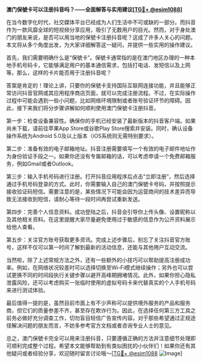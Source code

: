 **澳门保號卡可以注册抖音吗？——全面解答与实用建议[[TG💪+ @esim1088](https://t.me/s/esim1088)]**

在当今数字化时代，社交媒体平台已经成为人们生活中不可或缺的一部分。而抖音作为一款风靡全球的短视频分享应用，吸引了无数用户的目光。然而，对于身处澳门的朋友来说，是否可以用当地的保號卡注册抖音呢？这成了许多人关心的问题。本文将从多个角度出发，为大家详细解答这一疑问，并提供一些实用的操作建议。

首先，我们需要明确什么是“保號卡”。保號卡通常指的是在澳门地区办理的一种本地手机号码卡，它能够满足用户的基本通信需求，包括打电话、发短信以及上网等。那么，这样的卡片能否用于注册抖音呢？

答案是肯定的！理论上讲，只要你的保號卡支持国际互联网连接功能，并且能够正常访问抖音官网或其应用程序商店页面，就可以完成注册流程。不过，在实际操作过程中可能会遇到一些小问题，比如网络环境限制或者账号验证环节的障碍。因此，接下来我们将分步骤讲解如何顺利使用澳门保號卡注册抖音。

第一步：检查设备兼容性。确保你的手机已经安装了最新版本的抖音客户端。如果尚未下载，请前往苹果App Store或谷歌Play Store搜索并安装。同时，确认设备操作系统为Android 5.0及以上版本（iOS系统则无需特别要求）。

第二步：准备有效的电子邮箱地址。抖音注册需要填写一个有效的电子邮件地址作为身份验证手段之一。如果你还没有专属邮箱的话，可以考虑申请一个免费邮箱服务，例如Gmail或者Outlook。

第三步：输入手机号码进行注册。打开抖音应用程序后点击“立即注册”，然后选择通过手机号码登录的方式。此时，你需要输入自己的澳门保號卡号码，并按照提示接收验证码短信。需要注意的是，某些情况下可能会因为运营商间的技术差异而导致无法接收到短信，请耐心等待一段时间再尝试重新发送。

第四步：完善个人信息资料。成功登陆之后，抖音会引导你上传头像、设置昵称以及其他相关资料。在这里提醒大家尽量避免使用过于敏感的信息作为公开资料展示给他人查看。

第五步：关注官方账号获取更多资讯。完成上述步骤后，别忘了关注抖音官方账号，这样不仅可以第一时间了解到最新的活动信息，还能与其他用户互动交流。

当然啦，除了上述常规方法之外，还有一些额外的小技巧可以帮助提高注册成功率。例如，在网络状况较差时可以选择切换至Wi-Fi模式继续操作；另外也可以尝试更换不同的时间段执行关键步骤以避开高峰期拥堵情况。此外，如果你担心隐私泄露风险，还可以考虑购买一张临时使用的虚拟号码卡来代替真实的个人手机号码来进行测试体验。

最后值得一提的是，虽然目前市面上有不少声称可以提供境外服务的产品和服务商，但它们的质量参差不齐，甚至存在欺诈行为。因此，在选择任何第三方工具之前务必做好充分调查工作，切勿盲目轻信广告宣传内容。对于那些希望通过正规途径解决问题的朋友而言，不妨多参考官方文档或者咨询专业人士的意见。

总之，澳门保號卡完全可以用来注册抖音，只要遵循正确的方法并注意细节处理即可顺利完成整个过程。希望本文能够帮助到有类似困扰的小伙伴们！如果你还有其他疑问或者经验分享，欢迎随时留言讨论哦～[[TG💪+ @esim1088](https://t.me/s/esim1088) ![Image](https://i.postimg.cc/4NQfJmqS/Snipaste-2025-05-13-00-14-12.png)]